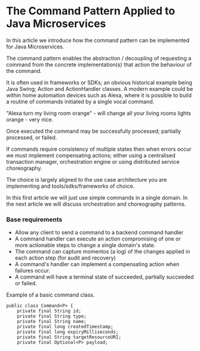 # The Command Pattern Applied to Java Microservices

In this article we introduce how the command pattern can  be implemented for Java Microservices.

The command pattern enables the abstraction / decoupling of requesting a command from the concrete implementation(s) that action the behaviour of the command. 

It is often used in frameworks or SDKs; an obvious historical example being Java Swing; Action and ActionHandler
classes. A modern example could be within home automation devices such as Alexa, where it is possible to build a routine of commands initiated by a single vocal command.

"Alexa turn my living room orange" - will change all your living rooms lights orange - very nice.

Once executed the command may be successfully processed; partially processed, or failed.

If commands require consistency of multiple states then when errors occur we must implement compensating actions; either using a centralised transaction manager, orchestration engine or using distributed service choreography. 

The choice is largely aligned to the use case architecture you are implementing and tools/sdks/frameworks of choice. 

In this first article we will just use simple commands in a single domain. In the next article we will discuss orchestration and choreography patterns. 

### Base requirements

- Allow any client to send a command to a backend command handler
- A command handler can execute an action compromising of one or more actionable steps to change a single domain's state.
- The command can capture momentos (a log) of the changes applied in each action step (for audit and recovery)
- A command's handler can implement a compensating action when failures occur.
- A command will have a terminal state of succeeded, partially succeeded or failed. 

Example of a basic command class.
```
public class Command<P> {
    private final String id;
    private final String type;
    private final String name;
    private final long createdTimestamp;
    private final long expiryMilliseconds;
    private final String targetResourceURI;
    private final Optional<P> payload;
```
